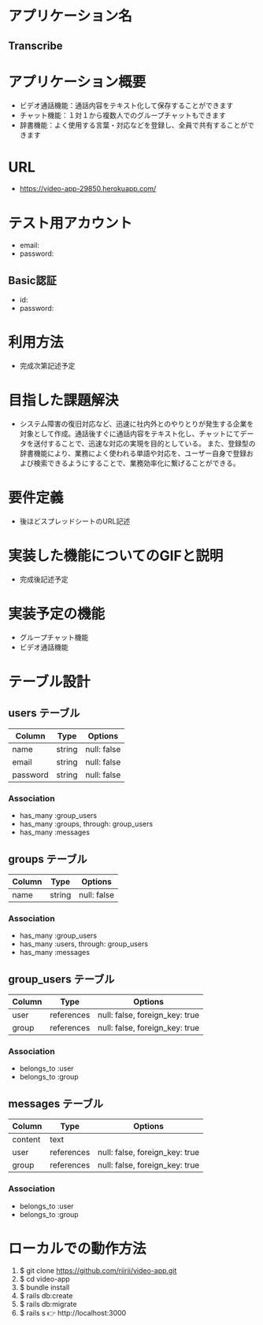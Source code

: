 # アプリケーション名
## Transcribe


# アプリケーション概要
- ビデオ通話機能：通話内容をテキスト化して保存することができます
- チャット機能：１対１から複数人でのグループチャットもできます
- 辞書機能：よく使用する言葉・対応などを登録し、全員で共有することができます


# URL
- https://video-app-29850.herokuapp.com/


# テスト用アカウント
- email:
- password: 
## Basic認証
- id:
- password:

# 利用方法
- 完成次第記述予定

# 目指した課題解決
- システム障害の復旧対応など、迅速に社内外とのやりとりが発生する企業を対象として作成。通話後すぐに通話内容をテキスト化し、チャットにてデータを送付することで、迅速な対応の実現を目的としている。
また、登録型の辞書機能により、業務によく使われる単語や対応を、ユーザー自身で登録および検索できるようにすることで、業務効率化に繋げることができる。


# 要件定義
- 後ほどスプレッドシートのURL記述


# 実装した機能についてのGIFと説明	
- 完成後記述予定

# 実装予定の機能
- グループチャット機能
- ビデオ通話機能

# テーブル設計

## users テーブル

| Column   | Type   | Options     |
| -------- | ------ | ----------- |
| name     | string | null: false |
| email    | string | null: false |
| password | string | null: false |

### Association

- has_many :group_users
- has_many :groups, through: group_users
- has_many :messages

## groups テーブル

| Column | Type   | Options     |
| ------ | ------ | ----------- |
| name   | string | null: false |

### Association

- has_many :group_users
- has_many :users, through: group_users
- has_many :messages

## group_users テーブル

| Column | Type       | Options                        |
| ------ | ---------- | ------------------------------ |
| user   | references | null: false, foreign_key: true |
| group  | references | null: false, foreign_key: true |

### Association

- belongs_to :user
- belongs_to :group

## messages テーブル

| Column  | Type       | Options                        |
| ------- | ---------- | ------------------------------ |
| content | text       |                                |
| user    | references | null: false, foreign_key: true |
| group   | references | null: false, foreign_key: true |

### Association

- belongs_to :user
- belongs_to :group

# ローカルでの動作方法
1. $ git clone https://github.com/riirii/video-app.git
2. $ cd video-app
3. $ bundle install
4. $ rails db:create
5. $ rails db:migrate
6. $ rails s
👉 http://localhost:3000